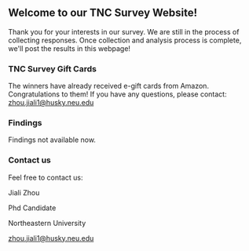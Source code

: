 ## Welcome to our TNC Survey Website!

Thank you for your interests in our survey. We are still in the process of collecting responses. Once collection and analysis process is complete, we'll post the results in this webpage!


### TNC Survey Gift Cards

The winners have already received e-gift cards from Amazon. Congratulations to them! If you have any questions, please contact: zhou.jiali1@husky.neu.edu


### Findings

Findings not available now. 

### Contact us

Feel free to contact us: 

Jiali Zhou

Phd Candidate

Northeastern University

zhou.jiali1@husky.neu.edu
